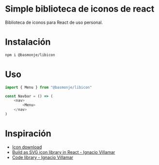 # Simple biblioteca de iconos de react

Biblioteca de iconos para React de uso personal.

# Instalación

```bash
npm i @basmonje/libicon
```

# Uso

```js
import { Menu } from "@basmonje/libicon"

const Navbar = () => (
    <nav>
        <Menu>
    </nav>
)

```

# Inspiración

- [Icon download](https://feathericons.com/)
- [Build as SVG icon library in React - Ignacio Villamar](https://ivstudio.com/blog/svg-icon-library-in-react/)
- [Code library - Ignacio Villamar](https://github.com/ivstudio/tyger-avatar)